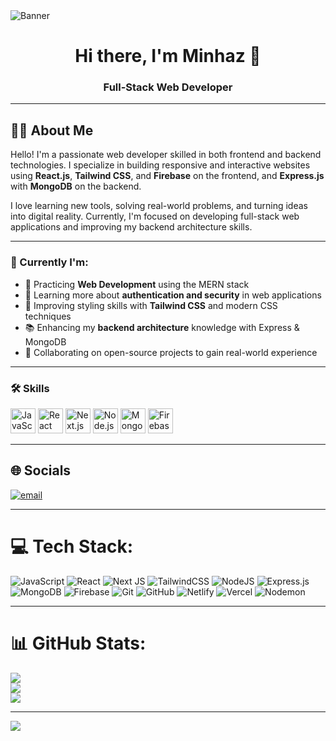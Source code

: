 <!-- ✅ Banner Image -->
<img src="https://sdmntprwestus.oaiusercontent.com/files/00000000-a0d8-6230-8e03-3223fdb88658/raw?se=2025-06-25T07%3A56%3A12Z&sp=r&sv=2024-08-04&sr=b&scid=bf8f1417-8edd-5d63-8e13-431a78144e93&skoid=1e6af1bf-6b08-4a04-8919-15773e7e7024&sktid=a48cca56-e6da-484e-a814-9c849652bcb3&skt=2025-06-24T23%3A57%3A22Z&ske=2025-06-25T23%3A57%3A22Z&sks=b&skv=2024-08-04&sig=H9y/FZrDucHtKbddjPs0nND6QZeCof06znoYEwkcwqo%3D" alt="Banner"  />

<h1 align="center">Hi there, I'm Minhaz 👋</h1>
<h3 align="center">Full-Stack Web Developer</h3>

---

## 🧑‍💻 About Me

Hello! I'm a passionate web developer skilled in both frontend and backend technologies. I specialize in building responsive and interactive websites using **React.js**, **Tailwind CSS**, and **Firebase** on the frontend, and **Express.js** with **MongoDB** on the backend.  

I love learning new tools, solving real-world problems, and turning ideas into digital reality. Currently, I'm focused on developing full-stack web applications and improving my backend architecture skills.

---

### 🔭 Currently I'm:

- 💼 Practicing **Web Development** using the MERN stack  
- 🔐 Learning more about **authentication and security** in web applications  
- 🎨 Improving styling skills with **Tailwind CSS** and modern CSS techniques  
- 📚 Enhancing my **backend architecture** knowledge with Express & MongoDB  
- 🤝 Collaborating on open-source projects to gain real-world experience  

---

### 🛠 Skills

<p align="left">
  <img src="https://cdn.jsdelivr.net/gh/devicons/devicon/icons/javascript/javascript-original.svg" alt="JavaScript Icon" title="JavaScript" width="40" height="40"/>
  <img src="https://cdn.jsdelivr.net/gh/devicons/devicon/icons/react/react-original.svg" alt="React Icon" title="React" width="40" height="40"/>
  <img src="https://cdn.jsdelivr.net/gh/devicons/devicon/icons/nextjs/nextjs-original-wordmark.svg" alt="Next.js Icon" title="Next.js" width="40" height="40"/>
<!--   <img src="https://cdn.jsdelivr.net/gh/devicons/devicon/icons/tailwindcss/tailwindcss-plain.svg" alt="Tailwind CSS Icon" title="Tailwind CSS" width="40" height="40"/>  -->
  <img src="https://cdn.jsdelivr.net/gh/devicons/devicon/icons/nodejs/nodejs-original.svg" alt="Node.js Icon" title="Node.js" width="40" height="40"/>
  <img src="https://cdn.jsdelivr.net/gh/devicons/devicon/icons/mongodb/mongodb-original.svg" alt="MongoDB Icon" title="MongoDB" width="40" height="40"/>
  <img src="https://cdn.jsdelivr.net/gh/devicons/devicon/icons/firebase/firebase-plain.svg" alt="Firebase Icon" title="Firebase" width="40" height="40"/>
</p>

---

## 🌐 Socials
[![email](https://img.shields.io/badge/Email-D14836?logo=gmail&logoColor=white)](mailto:minhazchowdhury101@gmail.com)

---

# 💻 Tech Stack:
![JavaScript](https://img.shields.io/badge/javascript-F7DF1E?style=for-the-badge&logo=javascript&logoColor=black)
![React](https://img.shields.io/badge/react-%2320232a.svg?style=for-the-badge&logo=react&logoColor=%2361DAFB)
![Next JS](https://img.shields.io/badge/Next-black?style=for-the-badge&logo=next.js&logoColor=white)
![TailwindCSS](https://img.shields.io/badge/tailwindcss-%2338B2AC.svg?style=for-the-badge&logo=tailwind-css&logoColor=white)
![NodeJS](https://img.shields.io/badge/node.js-6DA55F?style=for-the-badge&logo=node.js&logoColor=white)
![Express.js](https://img.shields.io/badge/express.js-%23404d59.svg?style=for-the-badge&logo=express&logoColor=%2361DAFB)
![MongoDB](https://img.shields.io/badge/MongoDB-%234ea94b.svg?style=for-the-badge&logo=mongodb&logoColor=white)
![Firebase](https://img.shields.io/badge/firebase-%23039BE5.svg?style=for-the-badge&logo=firebase)
![Git](https://img.shields.io/badge/git-%23F05033.svg?style=for-the-badge&logo=git&logoColor=white)
![GitHub](https://img.shields.io/badge/github-%23121011.svg?style=for-the-badge&logo=github&logoColor=white) 
![Netlify](https://img.shields.io/badge/netlify-%23000000.svg?style=for-the-badge&logo=netlify&logoColor=#00C7B7)
![Vercel](https://img.shields.io/badge/vercel-%23000000.svg?style=for-the-badge&logo=vercel&logoColor=white)
![Nodemon](https://img.shields.io/badge/NODEMON-%23323330.svg?style=for-the-badge&logo=nodemon&logoColor=%BBDEAD)

---

# 📊 GitHub Stats:
![](https://github-readme-stats.vercel.app/api?username=minhazchy101&theme=dark&hide_border=false&include_all_commits=false&count_private=false)<br/>
![](https://github-readme-streak-stats.herokuapp.com?user=minhazchy101&theme=dark&hide_border=false)<br/> 
![](https://github-readme-stats.vercel.app/api/top-langs/?username=minhazchy101&theme=dark&hide_border=false&include_all_commits=false&count_private=false&layout=compact)

---

[![](https://visitcount.itsvg.in/api?id=minhazchy101&icon=0&color=0)](https://visitcount.itsvg.in)


<!-- Proudly created with GPRM ( https://gprm.itsvg.in ) -->
